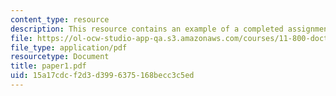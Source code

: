 ```yaml
---
content_type: resource
description: This resource contains an example of a completed assignment.
file: https://ol-ocw-studio-app-qa.s3.amazonaws.com/courses/11-800-doctoral-research-seminar-knowledge-in-the-public-arena-spring-2007/15a17cdcf2d3d3996375168becc3c5ed_paper1.pdf
file_type: application/pdf
resourcetype: Document
title: paper1.pdf
uid: 15a17cdc-f2d3-d399-6375-168becc3c5ed
---
```

